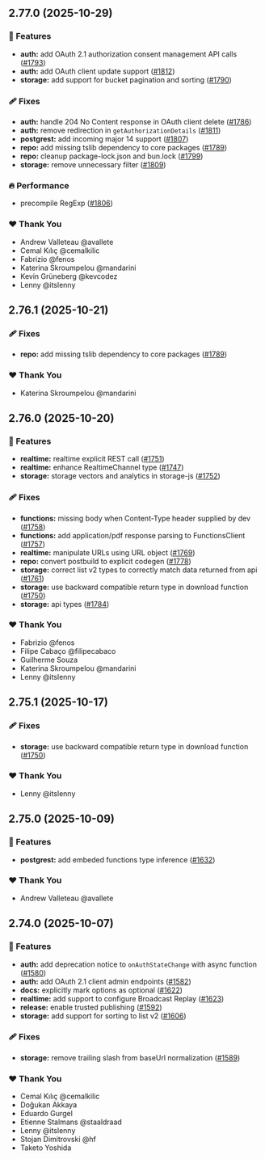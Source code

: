 ## 2.77.0 (2025-10-29)

### 🚀 Features

- **auth:** add OAuth 2.1 authorization consent management API calls ([#1793](https://github.com/supabase/supabase-js/pull/1793))
- **auth:** add OAuth client update support ([#1812](https://github.com/supabase/supabase-js/pull/1812))
- **storage:** add support for bucket pagination and sorting ([#1790](https://github.com/supabase/supabase-js/pull/1790))

### 🩹 Fixes

- **auth:** handle 204 No Content response in OAuth client delete ([#1786](https://github.com/supabase/supabase-js/pull/1786))
- **auth:** remove redirection in `getAuthorizationDetails` ([#1811](https://github.com/supabase/supabase-js/pull/1811))
- **postgrest:** add incoming major 14 support ([#1807](https://github.com/supabase/supabase-js/pull/1807))
- **repo:** add missing tslib dependency to core packages ([#1789](https://github.com/supabase/supabase-js/pull/1789))
- **repo:** cleanup package-lock.json and bun.lock ([#1799](https://github.com/supabase/supabase-js/pull/1799))
- **storage:** remove unnecessary filter ([#1809](https://github.com/supabase/supabase-js/pull/1809))

### 🔥 Performance

- precompile RegExp ([#1806](https://github.com/supabase/supabase-js/pull/1806))

### ❤️ Thank You

- Andrew Valleteau @avallete
- Cemal Kılıç @cemalkilic
- Fabrizio @fenos
- Katerina Skroumpelou @mandarini
- Kevin Grüneberg @kevcodez
- Lenny @itslenny

## 2.76.1 (2025-10-21)

### 🩹 Fixes

- **repo:** add missing tslib dependency to core packages ([#1789](https://github.com/supabase/supabase-js/pull/1789))

### ❤️ Thank You

- Katerina Skroumpelou @mandarini

## 2.76.0 (2025-10-20)

### 🚀 Features

- **realtime:** realtime explicit REST call ([#1751](https://github.com/supabase/supabase-js/pull/1751))
- **realtime:** enhance RealtimeChannel type ([#1747](https://github.com/supabase/supabase-js/pull/1747))
- **storage:** storage vectors and analytics in storage-js ([#1752](https://github.com/supabase/supabase-js/pull/1752))

### 🩹 Fixes

- **functions:** missing body when Content-Type header supplied by dev ([#1758](https://github.com/supabase/supabase-js/pull/1758))
- **functions:** add application/pdf response parsing to FunctionsClient ([#1757](https://github.com/supabase/supabase-js/pull/1757))
- **realtime:** manipulate URLs using URL object ([#1769](https://github.com/supabase/supabase-js/pull/1769))
- **repo:** convert postbuild to explicit codegen ([#1778](https://github.com/supabase/supabase-js/pull/1778))
- **storage:** correct list v2 types to correctly match data returned from api ([#1761](https://github.com/supabase/supabase-js/pull/1761))
- **storage:** use backward compatible return type in download function ([#1750](https://github.com/supabase/supabase-js/pull/1750))
- **storage:** api types ([#1784](https://github.com/supabase/supabase-js/pull/1784))

### ❤️ Thank You

- Fabrizio @fenos
- Filipe Cabaço @filipecabaco
- Guilherme Souza
- Katerina Skroumpelou @mandarini
- Lenny @itslenny

## 2.75.1 (2025-10-17)

### 🩹 Fixes

- **storage:** use backward compatible return type in download function ([#1750](https://github.com/supabase/supabase-js/pull/1750))

### ❤️ Thank You

- Lenny @itslenny

## 2.75.0 (2025-10-09)

### 🚀 Features

- **postgrest:** add embeded functions type inference ([#1632](https://github.com/supabase/supabase-js/pull/1632))

### ❤️ Thank You

- Andrew Valleteau @avallete

## 2.74.0 (2025-10-07)

### 🚀 Features

- **auth:** add deprecation notice to `onAuthStateChange` with async function ([#1580](https://github.com/supabase/supabase-js/pull/1580))
- **auth:** add OAuth 2.1 client admin endpoints ([#1582](https://github.com/supabase/supabase-js/pull/1582))
- **docs:** explicitly mark options as optional ([#1622](https://github.com/supabase/supabase-js/pull/1622))
- **realtime:** add support to configure Broadcast Replay ([#1623](https://github.com/supabase/supabase-js/pull/1623))
- **release:** enable trusted publishing ([#1592](https://github.com/supabase/supabase-js/pull/1592))
- **storage:** add support for sorting to list v2 ([#1606](https://github.com/supabase/supabase-js/pull/1606))

### 🩹 Fixes

- **storage:** remove trailing slash from baseUrl normalization ([#1589](https://github.com/supabase/supabase-js/pull/1589))

### ❤️ Thank You

- Cemal Kılıç @cemalkilic
- Doğukan Akkaya
- Eduardo Gurgel
- Etienne Stalmans @staaldraad
- Lenny @itslenny
- Stojan Dimitrovski @hf
- Taketo Yoshida
